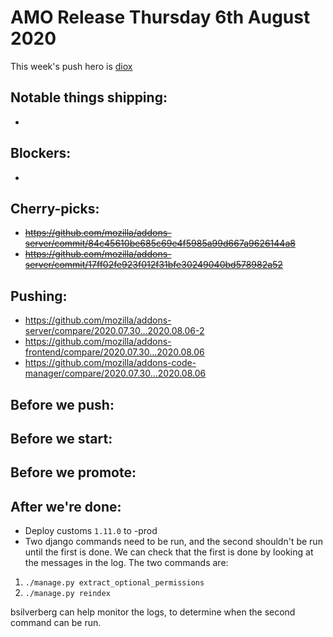 # AMO Release Thursday 6th August 2020

This week's push hero is [diox](https://github.com/diox)

## Notable things shipping:

-

## Blockers:

-

## Cherry-picks:

- ~~https://github.com/mozilla/addons-server/commit/84c45610be685c69e4f5985a99d667a9626144a8~~
- ~~https://github.com/mozilla/addons-server/commit/17ff02fe923f012f31bfe30249040bd578982a52~~

## Pushing:

- https://github.com/mozilla/addons-server/compare/2020.07.30...2020.08.06-2
- https://github.com/mozilla/addons-frontend/compare/2020.07.30...2020.08.06
- https://github.com/mozilla/addons-code-manager/compare/2020.07.30...2020.08.06

## Before we push:

## Before we start:

## Before we promote:

## After we're done:

- Deploy customs `1.11.0` to -prod
- Two django commands need to be run, and the second shouldn't be run until the first is done. We can check that the first is done by looking at the messages in the log. The two commands are:
1. `./manage.py extract_optional_permissions`
2. `./manage.py reindex`

bsilverberg can help monitor the logs, to determine when the second command can be run.

